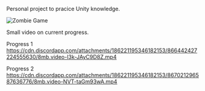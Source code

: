 Personal project to pracice Unity knowledge.

![Zombie Game](https://user-images.githubusercontent.com/9462056/140250841-b2a18b15-59c3-4a70-8bab-b171ca25ebcd.jpg)

Small video on current progress.

Progress 1
https://cdn.discordapp.com/attachments/186221195346182153/866442427224555630/8mb.video-l3k-JAyC9D8Z.mp4

Progress 2
https://cdn.discordapp.com/attachments/186221195346182153/867021296587636776/8mb.video-NVT-taGm93wA.mp4
